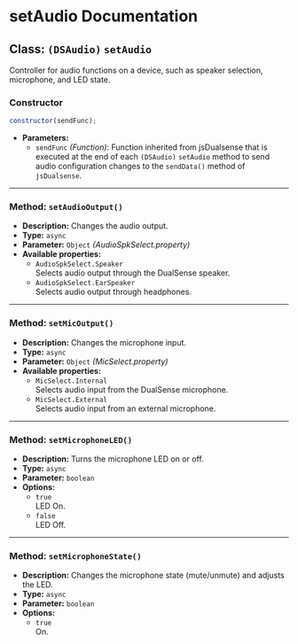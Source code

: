 # setAudio Documentation

## Class: `(DSAudio)` `setAudio`

Controller for audio functions on a device, such as speaker selection, microphone, and LED state.

### Constructor

```js
constructor(sendFunc);
```

- **Parameters:**
  - `sendFunc` _(Function)_: Function inherited from jsDualsense that is executed at the end of each `(DSAudio)` `setAudio` method to send audio configuration changes to the `sendData()` method of `jsDualsense`.

---

### Method: `setAudioOutput()`

- **Description:** Changes the audio output.
- **Type:** `async`
- **Parameter:** `Object` _(AudioSpkSelect.property)_
- **Available properties:**
  - `AudioSpkSelect.Speaker`<br>
    Selects audio output through the DualSense speaker.
  - `AudioSpkSelect.EarSpeaker`<br>
    Selects audio output through headphones.

---

### Method: `setMicOutput()`

- **Description:** Changes the microphone input.
- **Type:** `async`
- **Parameter:** `Object` _(MicSelect.property)_
- **Available properties:**
  - `MicSelect.Internal`<br>
    Selects audio input from the DualSense microphone.
  - `MicSelect.External`<br>
    Selects audio input from an external microphone.

---

### Method: `setMicrophoneLED()`

- **Description:** Turns the microphone LED on or off.
- **Type:** `async`
- **Parameter:** `boolean`
- **Options:**
  - `true`<br>
    LED On.
  - `false`<br>
    LED Off.

---

### Method: `setMicrophoneState()`

- **Description:** Changes the microphone state (mute/unmute) and adjusts the LED.
- **Type:** `async`
- **Parameter:** `boolean`
- **Options:**
  - `true`<br>
    On.
